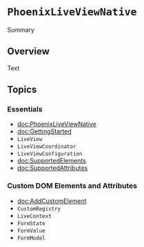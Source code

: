 # ``PhoenixLiveViewNative``

<!--@START_MENU_TOKEN@-->Summary<!--@END_MENU_TOKEN@-->

## Overview

<!--@START_MENU_TOKEN@-->Text<!--@END_MENU_TOKEN@-->

## Topics

### Essentials

- <doc:PhoenixLiveViewNative>
- <doc:GettingStarted>
- ``LiveView``
- ``LiveViewCoordinator``
- ``LiveViewConfiguration``
- <doc:SupportedElements>
- <doc:SupportedAttributes>

### Custom DOM Elements and Attributes

- <doc:AddCustomElement>
- ``CustomRegistry``
- ``LiveContext``
- ``FormState``
- ``FormValue``
- ``FormModel``
